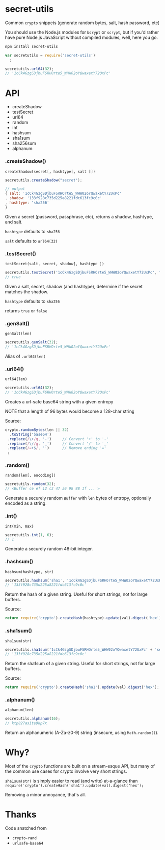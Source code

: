 secret-utils
============

Common `crypto` snippets (generate random bytes, salt, hash password, etc)

You should use the Node.js modules for `bcrypt` or `scrypt`,
but if you'd rather have pure Node.js JavaScript without compiled modules,
well, here you go.

```bash
npm install secret-utils
```

```javascript
var secretutils = require('secret-utils')
  ;

secretutils.url64(32);
// '1cCk4GzgSDjbuFSRHOrte5_WHW02oYQwaxetY72UxPc'
```

API
===

  * createShadow
  * testSecret
  * url64
  * random
  * int
  * hashsum
  * sha1sum
  * sha256sum
  * alphanum

### .createShadow()

`createShadow(secret[, hashtype[, salt ]])`

```javascript
secretutils.createShadow("secret");

// output
{ salt: '1cCk4GzgSDjbuFSRHOrte5_WHW02oYQwaxetY72UxPc'
, shadow: '133f928c735d225a8221fdc613fc9c0c'
, hashtype: 'sha256'
}
```

Given a secret (password, passphrase, etc), returns a shadow, hashtype, and salt.

`hashtype` defaults to `sha256`

`salt` defaults to `url64(32)`



### .testSecret()

`testSecret(salt, secret, shadow[, hashtype ])`

```javascript
secretutils.testSecret('1cCk4GzgSDjbuFSRHOrte5_WHW02oYQwaxetY72UxPc', "secret", '133f928c735d225a8221fdc613fc9c0c');
// true
```

Given a salt, secret, shadow (and hashtype), determine if the secret matches the shadow.

`hashtype` defaults to `sha256`

returns `true` or `false`

### .genSalt()

`genSalt(len)`

```javascript
secretutils.genSalt(32);
// '1cCk4GzgSDjbuFSRHOrte5_WHW02oYQwaxetY72UxPc'
```

Alias of `.url64(len)`

### .url64()

`url64(len)`

```javascript
secretutils.url64(32);
// '1cCk4GzgSDjbuFSRHOrte5_WHW02oYQwaxetY72UxPc'
```

Creates a url-safe base64 string with a given entropy

NOTE that a length of 96 bytes would become a 128-char string

Source:

```javascript
crypto.randomBytes(len || 32)
  .toString('base64')
 .replace(/\+/g, '-')     // Convert '+' to '-'
 .replace(/\//g, '_')     // Convert '/' to '_'
 .replace(/=+$/, '')      // Remove ending '='
 ;
```

### .random()

`random(len[, encoding])`

```javascript
secretutils.random(32);
// <Buffer ce ef 12 c3 47 a9 98 88 1f ... >
```

Generate a securely random `Buffer` with `len` bytes of entropy, optionally encoded as a string.

### .int()

`int(min, max)`

```javascript
secretutils.int(1, 6);
// 1
```

Generate a securely random 48-bit integer.

### .hashsum()

`hashsum(hashtype, str)`

```javascript
secretutils.hashsum('sha1', '1cCk4GzgSDjbuFSRHOrte5_WHW02oYQwaxetY72UxPc' + 'secret');
// '133f928c735d225a8221fdc613fc9c0c'
```

Return the hash of a given string. Useful for short strings, not for large buffers.

Source:

```javascript
return require('crypto').createHash(hashtype).update(val).digest('hex');
```

### .sha1sum()

`sha1sum(str)`

```javascript
secretutils.sha1sum('1cCk4GzgSDjbuFSRHOrte5_WHW02oYQwaxetY72UxPc' + 'secret');
// '133f928c735d225a8221fdc613fc9c0c'
```

Return the sha1sum of a given string. Useful for short strings, not for large buffers.

Source:

```javascript
return require('crypto').createHash('sha1').update(val).digest('hex');
```

### .alphanum()

`alphanum(len)`

```javascript
secretutils.alphanum(16);
// ktp827asite9kp7x
```

Return an alphanumeric (A-Za-z0-9) string (insecure, using `Math.random()`).

Why?
====

Most of the `crypto` functions are built on a stream-esque API,
but many of the common use cases for crypto involve very short strings.

`sha1sum(str)` is simply easier to read (and write) at-a-glance
than `require('crypto').createHash('sha1').update(val).digest('hex');`

Removing a minor annoyance, that's all.

Thanks
======

Code snatched from

* `crypto-rand`
* `urlsafe-base64`
